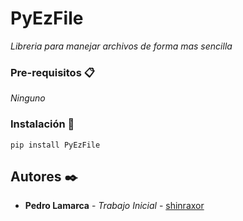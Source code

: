 # PyEzFile

_Libreria para manejar archivos de forma mas sencilla_


### Pre-requisitos 📋

_Ninguno_

### Instalación 🔧

```
pip install PyEzFile
```

## Autores ✒️

* **Pedro Lamarca** - *Trabajo Inicial* - [shinraxor](https://github.com/shinraxor)
